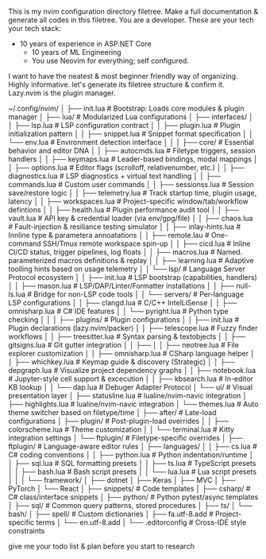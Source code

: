 This is my nvim configuration directory filetree. 
Make a full documentation & generate all codes in this filetree. You are a developer.
These are your tech your tech stack:
- 10 years of experience in ASP.NET Core 
  - 10 years of ML Engineering
  - You use Neovim for everything; self configured.

I want to have the neatest & most beginner friendly  way of organizing. Highly informative. 
let's generate its filetree structure & confirm it. Lazy.nvim is the plugin manager. 

~/.config/nvim/
│
├── init.lua       # Bootstrap: Loads core modules & plugin manager
│
├── lua/           # Modularized Lua configurations
│   ├── interfaces/
│   │   ├── lsp.lua        # LSP configuration contract
│   │   ├── plugin.lua     # Plugin initialization pattern
│   │   ├── snippet.lua    # Snippet format specification
│   │   └── env.lua        # Environment detection interface
│   │
│   ├── core/            # Essential behavior and editor DNA
│   │   ├── autocmds.lua     # Filetype triggers, session handlers
│   │   ├── keymaps.lua      # Leader-based bindings, modal mappings
│   │   ├── options.lua      # Editor flags (scrolloff, relativenumber, etc.)
│   │   ├── diagnostics.lua  # LSP diagnostics + virtual text handling
│   │   ├── commands.lua     # Custom user commands
│   │   ├── sessionss.lua    # Session save/restore logic
│   │   ├── telemetry.lua    # Track startup time, plugin usage, latency
│   │   ├── workspaces.lua   # Project-specific window/tab/workflow defintions
│   │   ├── health.lua       # Plugin performance audit tool
│   │   ├── vault.lua        # API key & credential loader (via env/gpg/file)
│   │   ├── chaos.lua        # Fault-injection & resiliance testing simulator
│   │   ├── inlay-hints.lua  # Innline type & parametera annoatations
│   │   ├── remote.lau       # One-command SSH/Tmux remote workspace spin-up
│   │   ├── cicd.lua         # Inline CI/CD status, trigger pipelines, log floats
│   │   ├── macros.lua       # Named. parameterized macros definitions & replay
│   │   ├── learning.lua     # Adaptive toolling hints based on usage telemetry
│   │   └── lsp/         # Language Server Protocol ecosystem
│   │       ├── init.lua     # LSP bootstrap (capabilities, handlers)
│   │       ├── mason.lua    # LSP/DAP/Linter/Formatter installations
│   │       ├── null-ls.lua  # Bridge for non-LSP code tools
│   │       └── servers/     # Per-language LSP configurations
│   │           ├── clangd.lua        # C/C++ IntelLiSense
│   │           ├── omnisharp.lua     # C# IDE features
│   │           └── pyright.lua       # Python type checking
│   │
│   ├── plugins/         # Plugin configurations
│   │   ├── init.lua         # Plugin declarations (lazy.nvim/packer)
│   │   ├── telescope.lua    # Fuzzy finder workflows
│   │   ├── treesitter.lua   # Syntax parsing & textobjects
│   │   ├── gitsigns.lua     # Git gutter integration
│   │   ├── 
│   │   ├── neotree.lua      # File explorer customization
│   │   ├── omnisharp.lua    # CSharp language helper 
│   │   ├── whichkey.lua     # Keymap guide & discovery (Strategic)
│   │   ├── depgraph.lua     # Visualize project dependency graphs
│   │   ├── notebook.lua     # Jupyter-style cell support & excecution
│   │   ├── kbsearch.lua     # In-editor KB lookup 
│   │   └── dap.lua          # Debuger Adapter Protocol
│   └── ui/              # Visual presentation layer
│       ├── statusline.lua    # lualine/nvim-navic integration
│       ├── highlights.lua    # lualine/nvim-navic integration
│       └── themes.lua        # Auto theme switcher based on filetype/time
│
├── after/         # Late-load configurations
│   ├── plugin/        # Post-plugin-load overrides
│   │   ├── colorscheme.lua  # Theme customization
│   │   └── terminal.lua     # Kitty integration settings
│   └── ftplugin/      # Filetype-specific overrides
│
├── ftplugin/      # Language-aware editor rules
│   ├── languages/
│   │   ├── cs.lua         # C# coding conventions
│   │   ├── python.lua     # Python indentation/runtime
│   │   ├── sql.lua        # SQL formatting presets
│   │   ├── ts.lua         # TypeScript presets
│   │   ├── bash.lua       # Bash script presets
│   │   └── lua.lua        # Lua script presets
│   │
│   └── framework/
│       ├── dotnet
│       ├── Keras
│       ├── MVC
│       ├── PyTorch
│       └── React
│
├── snippets/                # Code templates
│   ├── csharp/      # C# class/interface snippets
│   ├── python/      # Python pytest/async templates
│   ├── sql/         # Common query patterns, stored procedures
│   ├── ts/
│   └── bash/
│
├── spell/                   # Custom dictionaries
│   ├── fa.utf-8.add         # Project-specific terms
│   └── en.utf-8.add
│
└── .editorconfig            # Cross-IDE style constraints

give me your todo list & plan before you start to research
